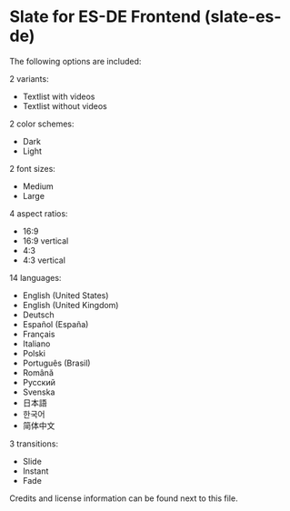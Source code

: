 # Slate for ES-DE Frontend (slate-es-de)

The following options are included:

2 variants:

- Textlist with videos
- Textlist without videos

2 color schemes:

- Dark
- Light

2 font sizes:

- Medium
- Large

4 aspect ratios:

- 16:9
- 16:9 vertical
- 4:3
- 4:3 vertical

14 languages:

- English (United States)
- English (United Kingdom)
- Deutsch
- Español (España)
- Français
- Italiano
- Polski
- Português (Brasil)
- Română
- Русский
- Svenska
- 日本語
- 한국어
- 简体中文

3 transitions:

- Slide
- Instant
- Fade

Credits and license information can be found next to this file.
